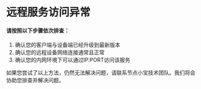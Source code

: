 # 远程服务访问异常

#### 请按照以下步骤依次排查：

1. 确认您的客户端与设备端已经升级到最新版本
2. 确认您的远程设备网络连接通常且正常
3. 确认您的内网环境下可以通过IP:PORT访问该服务

如果您尝试了以上方法，仍然无法解决问题，请联系节点小宝技术团队。我们将会协助您排查并解决问题。
